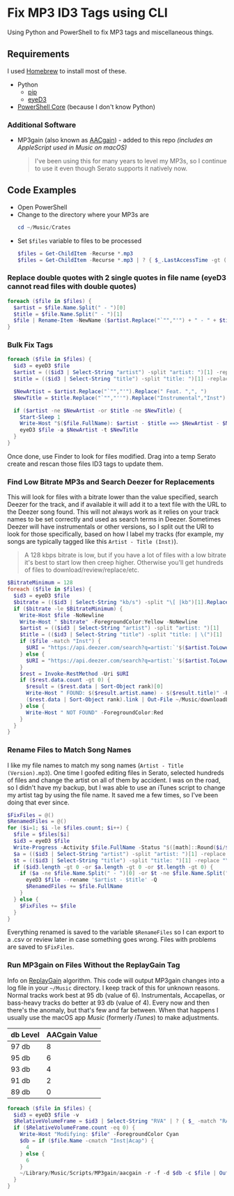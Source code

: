 # Fix MP3 ID3 Tags using CLI

Using Python and PowerShell to fix MP3 tags and miscellaneous things.

## Requirements

I used [Homebrew](https://brew.sh/) to install most of these.

- Python
  - [pip](https://docs.brew.sh/Homebrew-and-Python)
  - [eyeD3](https://eyed3.readthedocs.io/en/latest/installation.html)
- [PowerShell Core](https://formulae.brew.sh/cask/powershell) (because I don't know Python)

### Additional Software

- MP3gain (also known as [AACgain](http://aacgain.altosdesign.com/)) - added to this repo _(includes an AppleScript used in Music on macOS)_
  > I've been using this for many years to level my MP3s, so I continue to use it even though Serato supports it natively now.

## Code Examples

- Open PowerShell
- Change to the directory where your MP3s are
  ```powershell
  cd ~/Music/Crates
  ```
- Set `$files` variable to files to be processed
  ```powershell
  $files = Get-ChildItem -Recurse *.mp3
  $files = Get-ChildItem -Recurse *.mp3 | ? { $_.LastAccessTime -gt (Get-Date).AddHours(-36) }
  ```

### Replace double quotes with 2 single quotes in file name (eyeD3 cannot read files with double quotes)

```powershell
foreach ($file in $files) {
  $artist = $file.Name.Split(" - ")[0]
  $title = $file.Name.Split(" - ")[1]
  $file | Rename-Item -NewName ($artist.Replace("`"","'") + " - " + $title.Replace("`"","''"))
}
```

### Bulk Fix Tags

```powershell
foreach ($file in $files) {
  $id3 = eyeD3 $file
  $artist = (($id3 | Select-String "artist") -split "artist: ")[1] -replace ":|\/","-"
  $title = (($id3 | Select-String "title") -split "title: ")[1] -replace ":|\/","-"

  $NewArtist = $artist.Replace("`"","'").Replace(" Feat. ",", ")
  $NewTitle = $title.Replace("`"","''").Replace("Instrumental","Inst").Replace("Acapella","Acap")

  if ($artist -ne $NewArtist -or $title -ne $NewTitle) {
    Start-Sleep 1
    Write-Host "$($file.FullName): $artist - $title ==> $NewArtist - $NewTitle" -ForegroundColor Cyan
    eyeD3 $file -a $NewArtist -t $NewTitle
  }
}
```

Once done, use Finder to look for files modified. Drag into a temp Serato create and rescan those files ID3 tags to update them.

### Find Low Bitrate MP3s and Search Deezer for Replacements

This will look for files with a bitrate lower than the value specified, search Deezer for the track, and if available it will add it to a text file with the URL to the Deezer song found. This will not always work as it relies on your track names to be set correctly and used as search terms in Deezer. Sometimes Deezer will have instrumentals or other versions, so I split out the URI to look for those specifically, based on how I label my tracks (for example, my songs are typically tagged like this `Artist - Title (Inst)`).

> A 128 kbps bitrate is low, but if you have a lot of files with a low bitrate it's best to start low then creep higher. Otherwise you'll get hundreds of files to download/review/replace/etc.

```powershell
$BitrateMinimum = 128
foreach ($file in $files) {
  $id3 = eyeD3 $file
  $bitrate = (($id3 | Select-String "kb/s") -split "\[ |kb")[1].Replace("~",$null)
  if ($bitrate -le $BitrateMinimum) {
    Write-Host $file -NoNewline
    Write-Host " $bitrate" -ForegroundColor:Yellow -NoNewline
    $artist = (($id3 | Select-String "artist") -split "artist: ")[1]
    $title = (($id3 | Select-String "title") -split "title: | \(")[1]
    if ($file -match "Inst") {
      $URI = "https://api.deezer.com/search?q=artist:`'$($artist.ToLower())`' track:`'$($title.ToLower()) instrumental`'"
    } else {
      $URI = "https://api.deezer.com/search?q=artist:`'$($artist.ToLower())`' track:`'$($title.ToLower())`'"
    }
    $rest = Invoke-RestMethod -Uri $URI
    if ($rest.data.count -gt 0) {
      $result = ($rest.data | Sort-Object rank)[0]
      Write-Host " FOUND: $($result.artist.name) - $($result.title)" -ForegroundColor:Green
      ($rest.data | Sort-Object rank).link | Out-File ~/Music/downloadLinks.txt -Append
    } else {
      Write-Host " NOT FOUND" -ForegroundColor:Red
    }
  }
}
```

### Rename Files to Match Song Names

I like my file names to match my song names (`Artist - Title (Version).mp3`). One time I goofed editing files in Serato, selected hundreds of files and change the artist on all of them by accident. I was on the road, so I didn't have my backup, but I was able to use an iTunes script to change my artist tag by using the file name. It saved me a few times, so I've been doing that ever since.

```powershell
$FixFiles = @()
$RenamedFiles = @()
for ($i=1; $i -le $files.count; $i++) {
  $file = $files[$i]
  $id3 = eyeD3 $file
  Write-Progress -Activity $file.FullName -Status "$([math]::Round($i/$files.count*100))% Complete ~ File $i of $($files.count) ~ Renamed: $($RenamedFiles.count) ~ Errors: $($FixFiles.count)" -PercentComplete ($i/$files.count*100)
  $a = (($id3 | Select-String "artist") -split "artist: ")[1] -replace "\/|\\","-"
  $t = (($id3 | Select-String "title") -split "title: ")[1] -replace "\/|\\","-"
  if ($id3.length -gt 0 -or $a.length -gt 0 -or $t.length -gt 0) {
    if ($a -ne $file.Name.Split(" - ")[0] -or $t -ne $file.Name.Split(" - ")[1].Replace($file.Extension,$null)) {
      eyeD3 $file --rename '$artist - $title' -Q
      $RenamedFiles += $file.FullName
    }
  } else {
    $FixFiles += $file
  }
}
```

Everything renamed is saved to the variable `$RenameFiles` so I can export to a .csv or review later in case something goes wrong. Files with problems are saved to `$FixFiles`.

### Run MP3gain on Files Without the ReplayGain Tag

Info on [ReplayGain](https://en.wikipedia.org/wiki/ReplayGain) algorithm. This code will output MP3gain changes into a log file in your `~/Music` directory. I keep track of this for unknown reasons. Normal tracks work best at 95 db (value of 6). Instrumentals, Accapellas, or bass-heavy tracks do better at 93 db (value of 4). Every now and then there's the anomaly, but that's few and far between. When that happens I usually use the macOS app _Music_ (formerly _iTunes_) to make adjustments.

| db Level | AACgain Value |
| -------- | ------------- |
| 97 db    | 8             |
| 95 db    | 6             |
| 93 db    | 4             |
| 91 db    | 2             |
| 89 db    | 0             |

```powershell
foreach ($file in $files) {
  $id3 = eyeD3 $file -v
  $RelativeVolumeFrame = $id3 | Select-String "RVA" | ? { $_ -match "RAVD|RVA2" }
  if ($RelativeVolumeFrame.count -eq 0) {
    Write-Host "Modifying: $file" -ForegroundColor Cyan
    $db = if ($file.Name -cmatch "Inst|Acap") {
      4
    } else {
      6
    }
    ~/Library/Music/Scripts/MP3gain/aacgain -r -f -d $db -c $file | Out-File ~/Music/MP3gain.log -Append
  }
}
```
